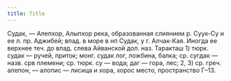 ```yaml
---
title: Title
---
```


Судак, — Алепхор, Алыпхор река, образованная слиянием р. Суук-Су и ее л. пр.
Аджибей; впад. в море в нп Судак, у г. Алчак-Кая. Иногда ее верхнее теч. до
впад. слева Айванской дол. наз. Таракташ 1) тюрк. судак — ручей, приток; монг.
судак лог, ложбина, балка; ср. сугдак — назв. срв племени; ср. тюрк. су — вода;
даг — гора, лес; 2, 3) ср. греч. алепон, — алопис — лисица и хора, хорос место,
пространство Г–13.
